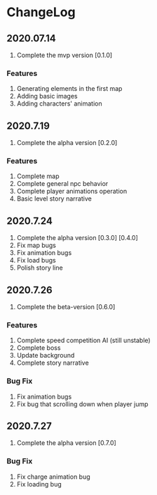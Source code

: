 # ChangeLog

## 2020.07.14

1. Complete the mvp version [0.1.0]

### Features

1. Generating elements in the first map
2. Adding basic images
3. Adding characters' animation

## 2020.7.19

1. Complete the alpha version [0.2.0]

### Features

1. Complete map
2. Complete general npc behavior
3. Complete player animations operation
4. Basic level story narrative

## 2020.7.24

1. Complete the alpha version [0.3.0] [0.4.0]
2. Fix map bugs
3. Fix animation bugs
4. Fix load bugs
5. Polish story line

## 2020.7.26

1. Complete the beta-version [0.6.0]

### Features

1. Complete speed competition AI (still unstable)
2. Complete boss
3. Update background
4. Complete story narrative

### Bug Fix

1. Fix animation bugs
2. Fix bug that scrolling down when player jump

## 2020.7.27

1. Complete the alpha version [0.7.0]

### Bug Fix

1. Fix charge animation bug
2. Fix loading bug

